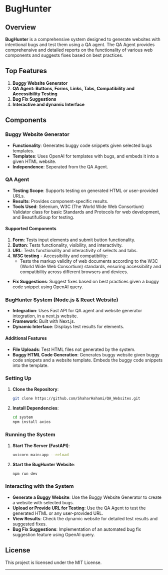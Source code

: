 # BugHunter


## Overview

**BugHunter** is a comprehensive system designed to generate websites with intentional bugs and test them using a QA
agent.
The QA Agent provides comprehensive and detailed reports on the functionality of various web components
and suggests fixes
based on best practices.

## Top Features

1. **Buggy Website Generator**
2. **QA Agent: Buttons, Forms, Links, Tabs, Compatibility and Accessibility Testing**
3. **Bug Fix Suggestions**
4. **Interactive and dynamic Interface**

## Components

### Buggy Website Generator

- **Functionality**: Generates buggy code snippets given selected bugs templates.
- **Templates**: Uses OpenAI for templates with bugs, and embeds it into a given HTML website.
- **Independence**: Seperated from the QA Agent.

### QA Agent

- **Testing Scope**: Supports testing on generated HTML or user-provided URLs.
- **Results**: Provides component-specific results.
- **Tools Used**: Selenium, W3C (The World Wide Web Consortium) Validator class for basic Standards and Protocols for
  web development, and BeautifulSoup for testing.

#### Supported Components

1. **Form**: Tests input elements and submit button functionality.
2. **Button**: Tests functionality, visibility, and interactivity.
3. **URL**: Tests functionality and interactivity of selects and tabs.
4. **W3C testing** - Accessibility and compatibility:
    - Tests the markup validity of web documents according to the W3C (World Wide Web Consortium) standards, ensuring
      accessibility and compatibility across different browsers and devices.

- **Fix Suggestions**: Suggest fixes based on best practices given a buggy code snippet using OpenAI query.

### BugHunter System (Node.js & React Website)

- **Integration**: Uses Fast API for QA agent and website generator integration, in a next.js website.
- **Framework**: Built with Next.js.
- **Dynamic Interface**: Displays test results for elements.

#### Additional Features

- **File Uploads**: Test HTML files not generated by the system.
- **Buggy HTML Code Generation**: Generates buggy website given buggy code snippets and a website template. Embeds the
  buggy code snippets into the template.

### Setting Up

1. **Clone the Repository**:
    ```bash
    git clone https://github.com/ShaharHahami/QA_Websites.git
    ```
2. **Install Dependencies**:
    ```bash
    cd system
    npm install axios
    ```

### Running the System

1. **Start The Server (FastAPI)**:
    ```bash
    uvicorn main:app --reload  
    ```
2. **Start the BugHunter Website**:
    ```bash
    npm run dev 
   ```

### Interacting with the System

- **Generate a Buggy Website**: Use the Buggy Website Generator to create a website with selected bugs.
- **Upload or Provide URL for Testing**: Use the QA Agent to test the generated HTML or any user-provided URL.
- **View Results**: Check the dynamic website for detailed test results and suggested fixes.
- **Bug Fix Suggestions**: Implementation of an automated bug fix suggestion feature using OpenAI query.

## License

This project is licensed under the MIT License.

---
